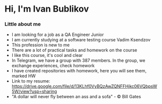 # Hi, I'm Ivan Bublikov
### Little about me
- I am looking for a job as a QA Engineer Junior
- I am currently studying at a software testing course Vadim Ksendzov 
- This profession is new to me
- There are a lot of practical tasks and homework on the course
- I like this course, it's cool and clear
- In Telegram, we have a group with 387 members. In the group, we exchange experiences, check homework
- I have created repositories with homework, here you will see them, marked HW
 - Link to my resume: https://drive.google.com/file/d/13KLhf0VyBQzAwZQNFFHjkc06VQbpsW5W/view?usp=sharing
- "A dollar will never fly between an ass and a sofa" - © Bill Gates
